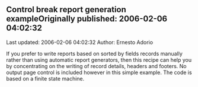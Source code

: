 ## Control break report generation exampleOriginally published: 2006-02-06 04:02:32 
Last updated: 2006-02-06 04:02:32 
Author: Ernesto Adorio 
 
If you prefer to write reports based on sorted by fields records manually rather than using automatic report generators, then this recipe can help you by concentrating on the writing of record details, headers and footers. No output page control is included however in this simple example. The code is based on a finite state machine.